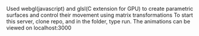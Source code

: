 Used webgl(javascript) and glsl(C extension for GPU) to create parametric surfaces and control their movement using matrix transformations
To start this server, clone repo, and in the folder, type run. The animations can be viewed on localhost:3000
